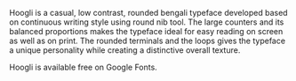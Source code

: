 Hoogli is a casual, low contrast, rounded bengali typeface developed based on continuous writing style using round nib tool. The large counters and its balanced proportions makes the typeface ideal for easy reading on screen as well as on print. The rounded terminals and the loops gives the typeface a unique personality while creating a distinctive overall texture.

Hoogli is available free on Google Fonts.